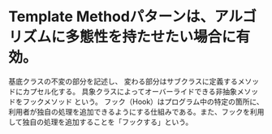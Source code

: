 # Template Methodパターンは、アルゴリズムに多態性を持たせたい場合に有効。
基底クラスの不変の部分を記述し、 変わる部分はサブクラスに定義するメソッドにカプセル化する。
具象クラスによってオーバーライドできる非抽象メソッドをフックメソッド という。
フック（Hook）はプログラム中の特定の箇所に、利用者が独自の処理を追加できるようにする仕組みである。また、フックを利用して独自の処理を追加することを「フックする」という。
